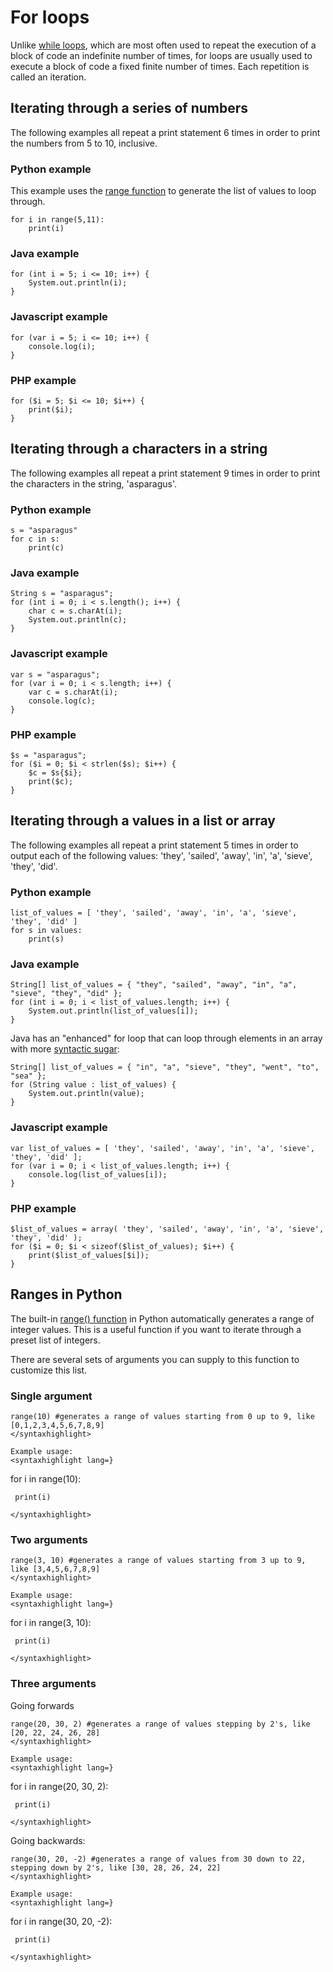 # For loops

Unlike [while loops](While_loops), which are most often used
to repeat the execution of a block of code an indefinite number of
times, for loops are usually used to execute a block of code a fixed
finite number of times. Each repetition is called an iteration.

## Iterating through a series of numbers

The following examples all repeat a print statement 6 times in order to
print the numbers from 5 to 10, inclusive.

### Python example

This example uses the [range function](#Ranges_in_Python) to
generate the list of values to loop through.

```
for i in range(5,11):
    print(i)
```

### Java example

```
for (int i = 5; i <= 10; i++) {
    System.out.println(i);
}
```

### Javascript example

```
for (var i = 5; i <= 10; i++) {
    console.log(i);
}
```

### PHP example

```
for ($i = 5; $i <= 10; $i++) {
    print($i);
}
```

## Iterating through a characters in a string

The following examples all repeat a print statement 9 times in order to
print the characters in the string, \'asparagus\'.

### Python example

```
s = "asparagus"
for c in s:
    print(c)
```

### Java example

```
String s = "asparagus";
for (int i = 0; i < s.length(); i++) {
    char c = s.charAt(i);
    System.out.println(c);
}
```

### Javascript example

```
var s = "asparagus";
for (var i = 0; i < s.length; i++) {
    var c = s.charAt(i);
    console.log(c);
}
```

### PHP example

```
$s = "asparagus";
for ($i = 0; $i < strlen($s); $i++) {
    $c = $s{$i};
    print($c);
}
```

## Iterating through a values in a list or array

The following examples all repeat a print statement 5 times in order to
output each of the following values: \'they\', \'sailed\', \'away\',
\'in\', \'a\', \'sieve\', \'they\', \'did\'.

### Python example

```
list_of_values = [ 'they', 'sailed', 'away', 'in', 'a', 'sieve', 'they', 'did' ]
for s in values:
    print(s)
```

### Java example

```
String[] list_of_values = { "they", "sailed", "away", "in", "a", "sieve", "they", "did" };
for (int i = 0; i < list_of_values.length; i++) {
    System.out.println(list_of_values[i]);
}
```

Java has an \"enhanced\" for loop that can loop through elements in an
array with more [syntactic sugar](wikipedia:Syntactic_sugar):

```
String[] list_of_values = { "in", "a", "sieve", "they", "went", "to", "sea" };
for (String value : list_of_values) {
    System.out.println(value);
}
```

### Javascript example

```
var list_of_values = [ 'they', 'sailed', 'away', 'in', 'a', 'sieve', 'they', 'did' ];
for (var i = 0; i < list_of_values.length; i++) {
    console.log(list_of_values[i]);
}
```

### PHP example

```
$list_of_values = array( 'they', 'sailed', 'away', 'in', 'a', 'sieve', 'they', 'did' );
for ($i = 0; $i < sizeof($list_of_values); $i++) {
    print($list_of_values[$i]);
}
```

## Ranges in Python

The built-in [range()
function](http://www.pythoncentral.io/pythons-range-function-explained/)
in Python automatically generates a range of integer values. This is a
useful function if you want to iterate through a preset list of
integers.

There are several sets of arguments you can supply to this function to
customize this list.

### Single argument

```{.python>
range(10) #generates a range of values starting from 0 up to 9, like [0,1,2,3,4,5,6,7,8,9]
</syntaxhighlight>

Example usage:
<syntaxhighlight lang=}
```

for i in range(10):

` print(i)`

```
</syntaxhighlight>
```

### Two arguments

```{.python>
range(3, 10) #generates a range of values starting from 3 up to 9, like [3,4,5,6,7,8,9]
</syntaxhighlight>

Example usage:
<syntaxhighlight lang=}
```

for i in range(3, 10):

` print(i)`

```
</syntaxhighlight>
```

### Three arguments

Going forwards

```{.python>
range(20, 30, 2) #generates a range of values stepping by 2's, like [20, 22, 24, 26, 28]
</syntaxhighlight>

Example usage:
<syntaxhighlight lang=}
```

for i in range(20, 30, 2):

` print(i)`

```
</syntaxhighlight>
```

Going backwards:

```{.python>
range(30, 20, -2) #generates a range of values from 30 down to 22, stepping down by 2's, like [30, 28, 26, 24, 22]
</syntaxhighlight>

Example usage:
<syntaxhighlight lang=}
```

for i in range(30, 20, -2):

` print(i)`

```
</syntaxhighlight>
```

